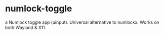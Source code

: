 # numlock-toggle
a Numlock toggle app (uinput). Universal alternative to numlockx. Works on both Wayland &amp; X11.
